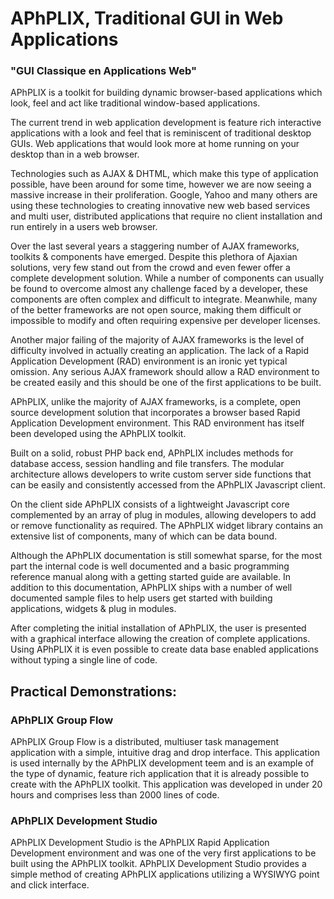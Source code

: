 # APhPLIX, Traditional GUI in Web Applications
### "GUI Classique en Applications Web"

APhPLIX is a toolkit for building dynamic browser-based applications which look, feel and act like traditional window-based applications.

The current trend in web application development is feature rich interactive applications with a look and feel that is reminiscent of traditional desktop GUIs. Web applications that would look more at home running on your desktop than in a web browser.

Technologies such as AJAX & DHTML, which make this type of application possible, have been around for some time, however we are now seeing a massive increase in their proliferation. Google, Yahoo and many others are using these technologies to creating innovative new web based services and multi user, distributed applications that require no client installation and run entirely in a users web browser.

Over the last several years a staggering number of AJAX frameworks, toolkits & components have emerged. Despite this plethora of Ajaxian solutions, very few stand out from the crowd and even fewer offer a complete development solution. While a number of components can usually be found to overcome almost any challenge faced by a developer, these components are often complex and difficult to integrate. Meanwhile, many of the better frameworks are not open source, making them difficult or impossible to modify and often requiring expensive per developer licenses.

Another major failing of the majority of AJAX frameworks is the level of difficulty involved in actually creating an application. The lack of a Rapid Application Development (RAD) environment is an ironic yet typical omission. Any serious AJAX framework should allow a RAD environment to be created easily and this should be one of the first applications to be built.

APhPLIX, unlike the majority of AJAX frameworks, is a complete, open source development solution that incorporates a browser based Rapid Application Development environment. This RAD environment has itself been developed using the APhPLIX toolkit.

Built on a solid, robust PHP back end, APhPLIX includes methods for database access, session handling and file transfers. The modular architecture allows developers to write custom server side functions that can be easily and consistently accessed from the APhPLIX Javascript client.

On the client side APhPLIX consists of a lightweight Javascript core complemented by an array of plug in modules, allowing developers to add or remove functionality as required. The APhPLIX widget library contains an
extensive list of components, many of which can be data bound.

Although the APhPLIX documentation is still somewhat sparse, for the most part the internal code is well documented and a basic programming reference manual along with a getting started guide are available. In addition to this documentation, APhPLIX ships with a number of well documented sample files to help users get started with building applications, widgets & plug in modules.

After completing the initial installation of APhPLIX, the user is presented with a graphical interface allowing the creation of complete applications. Using APhPLIX it is even possible to create data base enabled applications without typing a single line of code.

## Practical Demonstrations:

### APhPLIX Group Flow
APhPLIX Group Flow is a distributed, multiuser task management application with a simple, intuitive drag and drop interface. This application is used internally by the APhPLIX development teem and is an example of the type of dynamic, feature rich application that it is already possible to create with the APhPLIX toolkit. This application was developed in under 20 hours and comprises less than 2000 lines of code.

### APhPLIX Development Studio
APhPLIX Development Studio is the APhPLIX Rapid Application Development environment and was one of the very first applications to be built using the APhPLIX toolkit. APhPLIX Development Studio provides a simple method of creating APhPLIX applications utilizing a WYSIWYG point and click interface.
